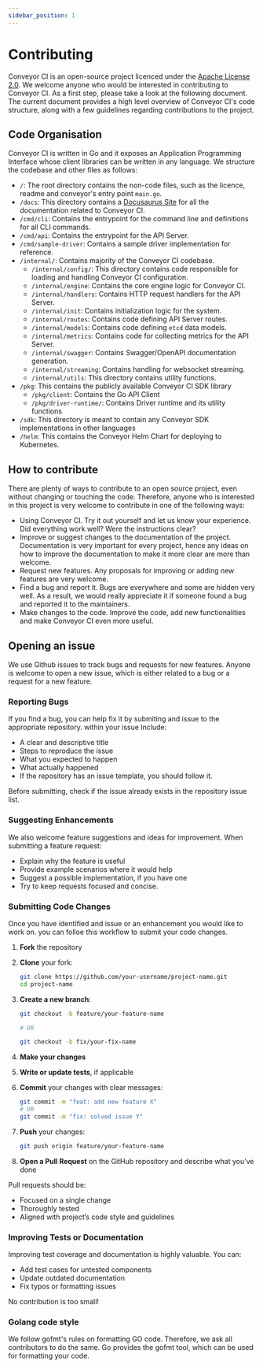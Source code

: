 ```yaml
---
sidebar_position: 1
---
```


# Contributing

Conveyor CI is an open-source project licenced under the [Apache License 2.0](https://github.com/open-ug/conveyor/blob/main/LICENSE). We welcome anyone who would be interested in contributing to Conveyor CI. As a first step, please take a look at the following document. The current document provides a high level overview of Conveyor CI's code structure, along with a few guidelines regarding contributions to the project.


## Code Organisation

Conveyor CI is written in Go and it exposes an Application Programming Interface whose client libraries can be written in any language. We structure the codebase and other files as follows:

- `/`: The root directory contains the non-code files, such as the licence, readme and conveyor's entry point `main.go`.
- `/docs`: This directory contains a [Docusaurus Site](https://docusaurus.io/) for all the documentation related to Conveyor CI.
- `/cmd/cli`: Contains the entrypoint for the command line and definitions for all CLI commands.
- `/cmd/api`: Contains the entrypoint for the API Server.
- `/cmd/sample-driver`: Contains a sample driver implementation for reference.
- `/internal/`: Contains majority of the Conveyor CI codebase.
  - `/internal/config/`: This directory contains code responsible for loading and handling Conveyor CI configuration.
  - `/internal/engine`: Contains the core engine logic for Conveyor CI.
  - `/internal/handlers`: Contains HTTP request handlers for the API Server.
  - `/internal/init`: Contains initialization logic for the system.
  - `/internal/routes`: Contains code defining API Server routes.
  - `/internal/models`: Contains code defining `etcd` data models.
  - `/internal/metrics`: Contains code for collecting metrics for the API Server.
  - `/internal/swagger`: Contains Swagger/OpenAPI documentation generation.
  - `/internal/streaming`: Contains handling for websocket streaming.
  - `/internal/utils`: This directory contains utility functions.
- `/pkg`: This contains the publicly available Conveyor CI SDK library
  - `/pkg/client`: Contains the Go API Client
  - `/pkg/driver-runtime/`: Contains Driver runtime and its utility functions
- `/sdk`: This directory is meant to contain any Conveyor SDK implementations in other languages
- `/helm`: This contains the Conveyor Helm Chart for deploying to Kubernetes.

## How to contribute

There are plenty of ways to contribute to an open source project, even without changing or touching the code. Therefore, anyone who is interested in this project is very welcome to contribute in one of the following ways:

- Using Conveyor CI. Try it out yourself and let us know your experience. Did everything work well? Were the instructions clear?
- Improve or suggest changes to the documentation of the project. Documentation is very important for every project, hence any ideas on how to improve the documentation to make it more clear are more than welcome.
- Request new features. Any proposals for improving or adding new features are very welcome.
- Find a bug and report it. Bugs are everywhere and some are hidden very well. As a result, we would really appreciate it if someone found a bug and reported it to the maintainers.
- Make changes to the code. Improve the code, add new functionalities and make Conveyor CI even more useful.

## Opening an issue

We use Github issues to track bugs and requests for new features. Anyone is welcome to open a new issue, which is either related to a bug or a request for a new feature.

### Reporting Bugs

If you find a bug, you can help fix it by submiting and issue to the appropriate repository. within your issue Include:

- A clear and descriptive title
- Steps to reproduce the issue
- What you expected to happen
- What actually happened
- If the repository has an issue template, you should follow it.

Before submitting, check if the issue already exists in the repository issue list.

### Suggesting Enhancements

We also welcome feature suggestions and ideas for improvement. When submitting a feature request:

- Explain why the feature is useful
- Provide example scenarios where it would help
- Suggest a possible implementation, if you have one
- Try to keep requests focused and concise.


### Submitting Code Changes

Once you have identified and issue or an enhancement you would like to work on. you can folloe this workflow to submit your code changes.

1. **Fork** the repository
2. **Clone** your fork:

   ```bash
   git clone https://github.com/your-username/project-name.git
   cd project-name
   ```

3. **Create a new branch**:

   ```bash
   git checkout -b feature/your-feature-name 
   
   # OR 

   git checkout -b fix/your-fix-name 
   ```

4. **Make your changes**
5. **Write or update tests**, if applicable
6. **Commit** your changes with clear messages:

    ```bash
    git commit -m "feat: add new feature X"
    # OR
    git commit -m "fix: solved issue Y"
    ```

7. **Push** your changes:

    ```bash
    git push origin feature/your-feature-name
    ```

8. **Open a Pull Request** on the GitHub repository and describe what you’ve done

Pull requests should be:

- Focused on a single change
- Thoroughly tested
- Aligned with project’s code style and guidelines

### Improving Tests or Documentation

Improving test coverage and documentation is highly valuable. You can:

- Add test cases for untested components
- Update outdated documentation
- Fix typos or formatting issues

No contribution is too small!

### Golang code style

We follow gofmt's rules on formatting GO code. Therefore, we ask all contributors to do the same. Go provides the gofmt tool, which can be used for formatting your code.
